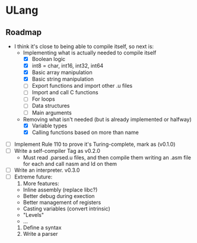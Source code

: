 # ULang
## Roadmap

* I think it's close to being able to compile itself, so next is:  
  * Implementing what is actually needed to compile itself
    - [X] Boolean logic
    - [X] int8 = char, int16, int32, int64
    - [X] Basic array manipulation
    - [X] Basic string manipulation
    - [ ] Export functions and import other .u files
    - [ ] Import and call C functions
    - [ ] For loops
    - [ ] Data structures
    - [ ] Main arguments
  * Removing what isn't needed (but is already implemented or halfway)
    - [X] Variable types
    - [X] Calling functions based on more than name
- [ ] Implement Rule 110 to prove it's Turing-complete, mark as (v0.1.0)
- [ ] Write a self-compiler Tag as v0.2.0
  * Must read .parsed.u files, and then compile them writing an .asm file for each and call nasm and ld on them
- [ ] Write an interpreter. v0.3.0
- [ ] Extreme future:
  1. More features:
    * Inline assembly (replace libc?)
    * Better debug during exection
    * Better management of registers
    * Casting variables (convert intrinsic)
    * "Levels"
    * ...
  1. Define a syntax
  1. Write a parser
